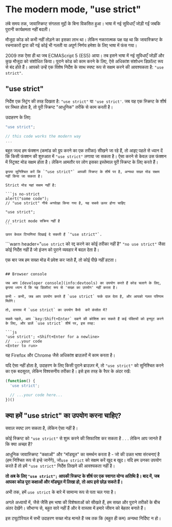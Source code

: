 # The modern mode, "use strict"

लंबे समय तक, जावास्क्रिप्ट संगतता मुद्दों के बिना विकसित हुआ। भाषा में नई सुविधाएँ जोड़ी गईं जबकि पुरानी कार्यक्षमता नहीं बदली।

मौजूदा कोड को कभी नहीं तोड़ने का इसका लाभ था। लेकिन नकारात्मक पक्ष यह था कि जावास्क्रिप्ट के रचनाकारों द्वारा की गई कोई भी गलती या अपूर्ण निर्णय हमेशा के लिए भाषा में फंस गया।

2009 तक ऐसा ही था जब ECMAScript 5 (ES5) आया। तब इसने भाषा में नई सुविधाएँ जोड़ीं और कुछ मौजूदा को संशोधित किया। पुराने कोड को काम करने के लिए, ऐसे अधिकांश संशोधन डिफ़ॉल्ट रूप से बंद होते हैं। आपको उन्हें एक विशेष निर्देश के साथ स्पष्ट रूप से सक्षम करने की आवश्यकता है: `"use strict"`.

## "use strict"

निर्देश एक स्ट्रिंग की तरह दिखता है: `"use strict"` या `'use strict'`. जब यह एक स्क्रिप्ट के शीर्ष पर स्थित होता है, तो पूरी स्क्रिप्ट "आधुनिक" तरीके से काम करती है।

उदाहरण के लिए:

```js
"use strict";

// this code works the modern way
...
```

बहुत जल्द हम फंक्शन (कमांड को ग्रुप करने का एक तरीका) सीखने जा रहे हैं, तो आइए पहले से ध्यान दें कि किसी फंक्शन की शुरुआत में `"use strict"` लगाया जा सकता है। ऐसा करने से केवल उस फंक्शन में स्ट्रिक्ट मोड सक्षम होता है। लेकिन आमतौर पर लोग इसका इस्तेमाल पूरी स्क्रिप्ट के लिए करते हैं।

````warn header="सुनिश्चित करें कि \"use strict\" शीर्ष पर है।"
कृपया सुनिश्चित करें कि `"use strict"` आपकी स्क्रिप्ट के शीर्ष पर है, अन्यथा सख्त मोड सक्षम नहीं किया जा सकता है।

Strict मोड यहां सक्षम नहीं है:

```js no-strict
alert("some code");
// "use strict" नीचे अनदेखा किया गया है, यह सबसे ऊपर होना चाहिए

"use strict";

// strict mode सक्रिय नहीं है
```

ऊपर केवल टिप्पणियां दिखाई दे सकती हैं `"use strict"`.
````

```warn header="`use strict` को रद्द करने का कोई तरीका नहीं है"
`"no use strict"` जैसा कोई निर्देश नहीं है जो इंजन को पुराने व्यवहार में बदल देता है।

एक बार जब हम सख्त मोड में प्रवेश कर जाते हैं, तो कोई पीछे नहीं हटता।
```

## Browser console

जब आप [developer console](info:devtools) का उपयोग करते हैं कोड चलाने के लिए, कृपया ध्यान दें कि यह डिफ़ॉल्ट रूप से 'सख्त का उपयोग' नहीं करता है।

कभी - कभी, जब आप उपयोग करते हैं `use strict` फर्क दाल देता है, और आपको गलत परिणाम मिलेंगे।

तो, वास्तव में `use strict` का उपयोग कैसे  करें कंसोल में?

सबसे पहले, आप `key:Shift+Enter` दबाने की कोशिश कर सकते हैं कई पंक्तियों को इनपुट करने के लिए, और डालें `use strict` शीर्ष पर, इस तरह:

```js
'use strict'; <Shift+Enter for a newline>
//  ...your code
<Enter to run>
```

यह Firefox और Chrome जैसे अधिकांश ब्राउज़रों में काम करता है।

यदि ऐसा नहीं होता है, उदाहरण के लिए किसी पुराने ब्राउज़र में, तो `"use strict"` को सुनिश्चित करने का एक बदसूरत, लेकिन विश्वसनीय तरीका है। इसे इस तरह के रैपर के अंदर रखें:

```js
(function() {
  'use strict';

  // ...your code here...
})()
```

## क्या हमें "use strict" का उपयोग करना चाहिए?

सवाल स्पष्ट लग सकता है, लेकिन ऐसा नहीं है।

कोई स्क्रिप्ट को `"use strict"` से शुरू करने की सिफारिश कर सकता है . . . लेकिन आप जानते हैं कि क्या अच्छा है?

आधुनिक जावास्क्रिप्ट "कक्षाओं" और "मॉड्यूल" का समर्थन करता है - जो की उन्नत भाषा संरचनाएं है (हम निश्चित रूप से इन्हे जानेंगे), जो`use strict` को सक्षम करें खुद ब खुद। यदि हम उनका उपयोग करते हैं तो हमें `"use strict"` निर्देश लिखने की आवश्यकता नहीं है।

**तो अब के लिए `"use strict";` आपकी स्क्रिप्ट के शीर्ष पर एक स्वागत योग्य अतिथि है। बाद में, जब आपका कोड पूरा कक्षाओं और मॉड्यूल में लिखा हो, तो आप इसे छोड़ सकते हैं।**

अभी तक, हमें `use strict` के बारे में सामान्य रूप से पता चल गया है।

अगले अध्यायों में, जैसे जैसेि हम भाषा की विशेषताओं को सीखते हैं, हम सख्त और पुराने तरीकों के बीच अंतर देखेंगे। सौभाग्य से, बहुत सारे नहीं हैं और वे वास्तव में हमारे जीवन को बेहतर बनाते हैं।

इस ट्यूटोरियल में सभी उदाहरण सख्त मोड मानते हैं जब तक कि (बहुत ही कम) अन्यथा निर्दिष्ट न हो।
